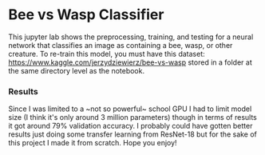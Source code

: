 # Bee vs Wasp Classifier

This jupyter lab shows the preprocessing, training, and testing for a neural network that classifies an image as containing a bee, wasp, or other creature. To re-train this model, you must have this dataset: https://www.kaggle.com/jerzydziewierz/bee-vs-wasp stored in a folder at the same directory level as the notebook.

### Results
Since I was limited to a ~not so powerful~ school GPU I had to limit model size (I think it's only around 3 million parameters) though in terms of results it got around 79% validation accuracy. I probably could have gotten better results just doing some transfer learning from ResNet-18 but for the sake of this project I made it from scratch. Hope you enjoy!